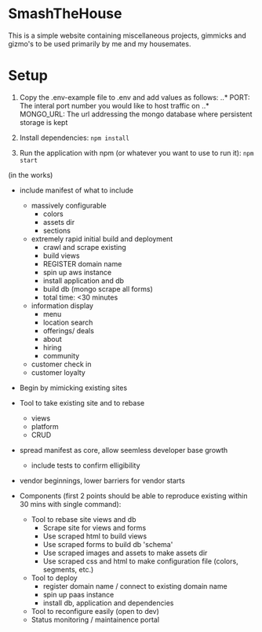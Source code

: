 # SmashTheHouse

This is a simple website containing miscellaneous projects, gimmicks and gizmo's to be used primarily by me and my housemates.

# Setup

1. Copy the .env-example file to .env and add values as follows:
..* PORT: The interal port number you would like to host traffic on
..* MONGO_URL: The url addressing the mongo database where persistent storage is kept

2. Install dependencies: `npm install`

3. Run the application with npm (or whatever you want to use to run it): `npm start`


(in the works)
* include manifest of what to include
  * massively configurable
    * colors
    * assets dir
    * sections
  * extremely rapid initial build and deployment
    * crawl and scrape existing
    * build views
    * REGISTER domain name
    * spin up aws instance
    * install application and db
    * build db (mongo scrape all forms)
    * total time: <30 minutes
  * information display
    * menu
    * location search
    * offerings/ deals
    * about
    * hiring
    * community
  * customer check in
  * customer loyalty
* Begin by mimicking existing sites
* Tool to take existing site and to rebase
  * views
  * platform
  * CRUD
* spread manifest as core, allow seemless developer base growth
  * include tests to confirm elligibility
* vendor beginnings, lower barriers for vendor starts

* Components (first 2 points should be able to reproduce existing within 30 mins with single command):
  * Tool to rebase site views and db
    * Scrape site for views and forms
    * Use scraped html to build views
    * Use scraped forms to build db 'schema'
    * Use scraped images and assets to make assets dir
    * Use scraped css and html to make configuration file (colors, segments, etc.)
  * Tool to deploy 
    * register domain name / connect to existing domain name
    * spin up paas instance
    * install db, application and dependencies
  * Tool to reconfigure easily (open to dev)
  * Status monitoring / maintainence portal

